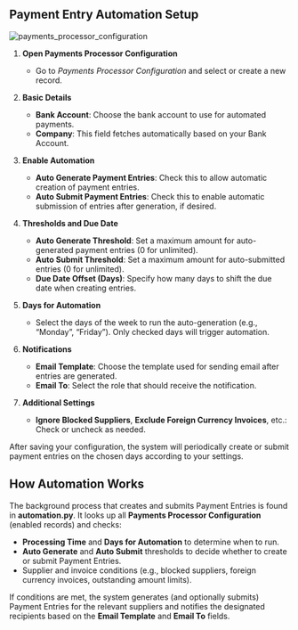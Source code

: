 ## Payment Entry Automation Setup

![payments_processor_configuration](https://github.com/user-attachments/assets/a0317608-af5e-4f83-ba72-8d682ffa6e27)

1. **Open Payments Processor Configuration**  
   - Go to *Payments Processor Configuration* and select or create a new record.

2. **Basic Details**  
   - **Bank Account**: Choose the bank account to use for automated payments.  
   - **Company**: This field fetches automatically based on your Bank Account.

3. **Enable Automation**  
   - **Auto Generate Payment Entries**: Check this to allow automatic creation of payment entries.  
   - **Auto Submit Payment Entries**: Check this to enable automatic submission of entries after generation, if desired.

4. **Thresholds and Due Date**  
   - **Auto Generate Threshold**: Set a maximum amount for auto-generated payment entries (0 for unlimited).  
   - **Auto Submit Threshold**: Set a maximum amount for auto-submitted entries (0 for unlimited).  
   - **Due Date Offset (Days)**: Specify how many days to shift the due date when creating entries.

5. **Days for Automation**  
   - Select the days of the week to run the auto-generation (e.g., “Monday”, “Friday”). Only checked days will trigger automation.

6. **Notifications**  
   - **Email Template**: Choose the template used for sending email after entries are generated.  
   - **Email To**: Select the role that should receive the notification.

7. **Additional Settings**  
   - **Ignore Blocked Suppliers**, **Exclude Foreign Currency Invoices**, etc.: Check or uncheck as needed.  

After saving your configuration, the system will periodically create or submit payment entries on the chosen days according to your settings.

## How Automation Works

The background process that creates and submits Payment Entries is found in **automation.py**. It looks up all **Payments Processor Configuration** (enabled records) and checks:

- **Processing Time** and **Days for Automation** to determine when to run.
- **Auto Generate** and **Auto Submit** thresholds to decide whether to create or submit Payment Entries.
- Supplier and invoice conditions (e.g., blocked suppliers, foreign currency invoices, outstanding amount limits).

If conditions are met, the system generates (and optionally submits) Payment Entries for the relevant suppliers and notifies the designated recipients based on the **Email Template** and **Email To** fields.

